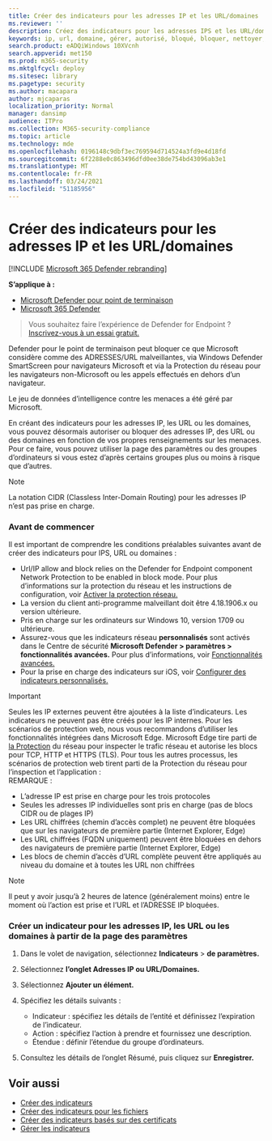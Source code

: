 ```yaml
---
title: Créer des indicateurs pour les adresses IP et les URL/domaines
ms.reviewer: ''
description: Créez des indicateurs pour les adresses IPS et les URL/domaines qui définissent la détection, la prévention et l’exclusion des entités.
keywords: ip, url, domaine, gérer, autorisé, bloqué, bloquer, nettoyer, malveillant, hachage de fichier, adresse IP, url, domaine
search.product: eADQiWindows 10XVcnh
search.appverid: met150
ms.prod: m365-security
ms.mktglfcycl: deploy
ms.sitesec: library
ms.pagetype: security
ms.author: macapara
author: mjcaparas
localization_priority: Normal
manager: dansimp
audience: ITPro
ms.collection: M365-security-compliance
ms.topic: article
ms.technology: mde
ms.openlocfilehash: 0196148c9dbf3ec769594d714524a3fd9e4d18fd
ms.sourcegitcommit: 6f2288e0c863496dfd0ee38de754bd43096ab3e1
ms.translationtype: MT
ms.contentlocale: fr-FR
ms.lasthandoff: 03/24/2021
ms.locfileid: "51185956"
---
```

# <a name="create-indicators-for-ips-and-urlsdomains"></a>Créer des indicateurs pour les adresses IP et les URL/domaines 

[!INCLUDE [Microsoft 365 Defender rebranding](../../includes/microsoft-defender.md)]

**S’applique à :**
- [Microsoft Defender pour point de terminaison](https://go.microsoft.com/fwlink/p/?linkid=2154037)
- [Microsoft 365 Defender](https://go.microsoft.com/fwlink/?linkid=2118804)



>Vous souhaitez faire l’expérience de Defender for Endpoint ? [Inscrivez-vous à un essai gratuit.](https://www.microsoft.com/en-us/WindowsForBusiness/windows-atp?ocid=docs-wdatp-automationexclusionlist-abovefoldlink)


Defender pour le point de terminaison peut bloquer ce que Microsoft considère comme des ADRESSES/URL malveillantes, via Windows Defender SmartScreen pour navigateurs Microsoft et via la Protection du réseau pour les navigateurs non-Microsoft ou les appels effectués en dehors d’un navigateur.

Le jeu de données d’intelligence contre les menaces a été géré par Microsoft.

En créant des indicateurs pour les adresses IP, les URL ou les domaines, vous pouvez désormais autoriser ou bloquer des adresses IP, des URL ou des domaines en fonction de vos propres renseignements sur les menaces. Pour ce faire, vous pouvez utiliser la page des paramètres ou des groupes d’ordinateurs si vous estez d’après certains groupes plus ou moins à risque que d’autres.

> [!NOTE]
> La notation CIDR (Classless Inter-Domain Routing) pour les adresses IP n’est pas prise en charge. 

### <a name="before-you-begin"></a>Avant de commencer
Il est important de comprendre les conditions préalables suivantes avant de créer des indicateurs pour IPS, URL ou domaines :
- Url/IP allow and block relies on the Defender for Endpoint component Network Protection to be enabled in block mode. Pour plus d’informations sur la protection du réseau et les instructions de configuration, voir [Activer la protection réseau.](enable-network-protection.md)
- La version du client anti-programme malveillant doit être 4.18.1906.x ou version ultérieure. 
- Pris en charge sur les ordinateurs sur Windows 10, version 1709 ou ultérieure. 
- Assurez-vous que les indicateurs réseau **personnalisés** sont activés dans le Centre de sécurité **Microsoft Defender > paramètres > fonctionnalités avancées.** Pour plus d’informations, voir [Fonctionnalités avancées.](advanced-features.md)
- Pour la prise en charge des indicateurs sur iOS, voir [Configurer des indicateurs personnalisés.](https://docs.microsoft.com/microsoft-365/security/defender-endpoint/ios-configure-features#configure-custom-indicators)


> [!IMPORTANT]
> Seules les IP externes peuvent être ajoutées à la liste d’indicateurs. Les indicateurs ne peuvent pas être créés pour les IP internes.
> Pour les scénarios de protection web, nous vous recommandons d’utiliser les fonctionnalités intégrées dans Microsoft Edge. Microsoft Edge tire parti de [la Protection](network-protection.md) du réseau pour inspecter le trafic réseau et autorise les blocs pour TCP, HTTP et HTTPS (TLS). Pour tous les autres processus, les scénarios de protection web tirent parti de la Protection du réseau pour l’inspection et l’application : <br>
> REMARQUE :
> - L’adresse IP est prise en charge pour les trois protocoles
> - Seules les adresses IP individuelles sont pris en charge (pas de blocs CIDR ou de plages IP)
> - Les URL chiffrées (chemin d’accès complet) ne peuvent être bloquées que sur les navigateurs de première partie (Internet Explorer, Edge)
> - Les URL chiffrées (FQDN uniquement) peuvent être bloquées en dehors des navigateurs de première partie (Internet Explorer, Edge)
> - Les blocs de chemin d’accès d’URL complète peuvent être appliqués au niveau du domaine et à toutes les URL non chiffrées
 
> [!NOTE]
> Il peut y avoir jusqu’à 2 heures de latence (généralement moins) entre le moment où l’action est prise et l’URL et l’ADRESSE IP bloquées. 

### <a name="create-an-indicator-for-ips-urls-or-domains-from-the-settings-page"></a>Créer un indicateur pour les adresses IP, les URL ou les domaines à partir de la page des paramètres

1. Dans le volet de navigation, sélectionnez **Indicateurs**  >  **de paramètres.**  

2. Sélectionnez **l’onglet Adresses IP ou URL/Domaines.**

3. Sélectionnez **Ajouter un élément.**

4. Spécifiez les détails suivants :
   - Indicateur : spécifiez les détails de l’entité et définissez l’expiration de l’indicateur.
   - Action : spécifiez l’action à prendre et fournissez une description.
   - Étendue : définir l’étendue du groupe d’ordinateurs.

5. Consultez les détails de l’onglet Résumé, puis cliquez sur **Enregistrer.**

## <a name="related-topics"></a>Voir aussi
- [Créer des indicateurs](manage-indicators.md)
- [Créer des indicateurs pour les fichiers](indicator-file.md)
- [Créer des indicateurs basés sur des certificats](indicator-certificates.md)
- [Gérer les indicateurs](indicator-manage.md)
